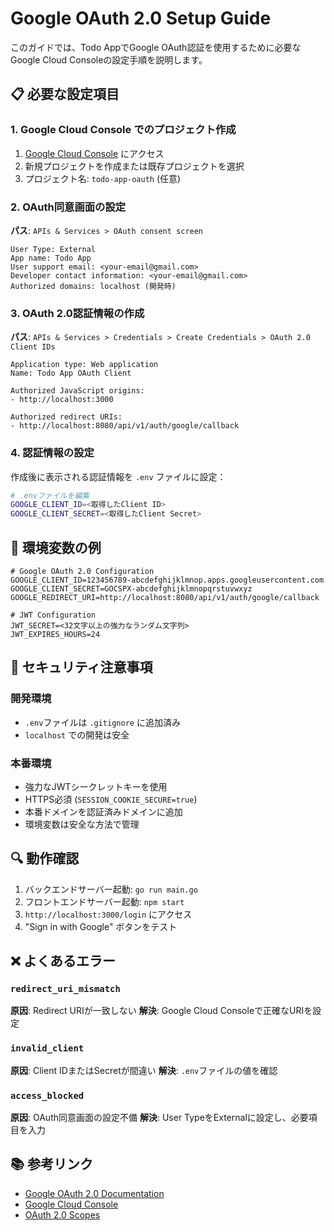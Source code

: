# Google OAuth 2.0 Setup Guide

このガイドでは、Todo AppでGoogle OAuth認証を使用するために必要なGoogle Cloud Consoleの設定手順を説明します。

## 📋 必要な設定項目

### 1. Google Cloud Console でのプロジェクト作成

1. [Google Cloud Console](https://console.cloud.google.com/) にアクセス
2. 新規プロジェクトを作成または既存プロジェクトを選択
3. プロジェクト名: `todo-app-oauth` (任意)

### 2. OAuth同意画面の設定

**パス**: `APIs & Services > OAuth consent screen`

```
User Type: External
App name: Todo App
User support email: <your-email@gmail.com>
Developer contact information: <your-email@gmail.com>
Authorized domains: localhost (開発時)
```

### 3. OAuth 2.0認証情報の作成

**パス**: `APIs & Services > Credentials > Create Credentials > OAuth 2.0 Client IDs`

```
Application type: Web application
Name: Todo App OAuth Client

Authorized JavaScript origins:
- http://localhost:3000

Authorized redirect URIs:
- http://localhost:8080/api/v1/auth/google/callback
```

### 4. 認証情報の設定

作成後に表示される認証情報を `.env` ファイルに設定：

```bash
# .envファイルを編集
GOOGLE_CLIENT_ID=<取得したClient ID>
GOOGLE_CLIENT_SECRET=<取得したClient Secret>
```

## 🔧 環境変数の例

```env
# Google OAuth 2.0 Configuration
GOOGLE_CLIENT_ID=123456789-abcdefghijklmnop.apps.googleusercontent.com
GOOGLE_CLIENT_SECRET=GOCSPX-abcdefghijklmnopqrstuvwxyz
GOOGLE_REDIRECT_URI=http://localhost:8080/api/v1/auth/google/callback

# JWT Configuration
JWT_SECRET=<32文字以上の強力なランダム文字列>
JWT_EXPIRES_HOURS=24
```

## 🚨 セキュリティ注意事項

### 開発環境
- `.env`ファイルは `.gitignore` に追加済み
- `localhost` での開発は安全

### 本番環境
- 強力なJWTシークレットキーを使用
- HTTPS必須 (`SESSION_COOKIE_SECURE=true`)
- 本番ドメインを認証済みドメインに追加
- 環境変数は安全な方法で管理

## 🔍 動作確認

1. バックエンドサーバー起動: `go run main.go`
2. フロントエンドサーバー起動: `npm start`
3. `http://localhost:3000/login` にアクセス
4. "Sign in with Google" ボタンをテスト

## ❌ よくあるエラー

### `redirect_uri_mismatch`
**原因**: Redirect URIが一致しない
**解決**: Google Cloud Consoleで正確なURIを設定

### `invalid_client`
**原因**: Client IDまたはSecretが間違い
**解決**: `.env`ファイルの値を確認

### `access_blocked`
**原因**: OAuth同意画面の設定不備
**解決**: User TypeをExternalに設定し、必要項目を入力

## 📚 参考リンク

- [Google OAuth 2.0 Documentation](https://developers.google.com/identity/protocols/oauth2)
- [Google Cloud Console](https://console.cloud.google.com/)
- [OAuth 2.0 Scopes](https://developers.google.com/identity/protocols/oauth2/scopes)